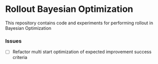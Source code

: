 # Rollout Bayesian Optimization
This repository contains code and experiments for performing rollout
in Bayesian Optimization

### Issues
- [ ] Refactor multi start optimization of expected improvement success criteria

